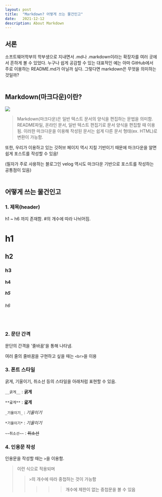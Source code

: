 ```yaml
---
layout: post
title:  "Markdown? 어떻게 쓰는 물건인고"
date:   2021-12-12
description: About Markdown
---
```

## 서론
 소프트웨어학부의 학부생으로 지내면서 .md나 .markdown이라는 확장자를 여러 곳에서 흔하게 볼 수 있었다. 누구나 쉽게 공감할 수 있는 대표적인 예는 아마 GitHub에서 주로 이용하는 README.md가 아닐까 싶다. 그렇다면 markdown은 무엇을 의미하는 것일까?
<br><br>

## Markdown(마크다운)이란?
![](https://images.velog.io/images/aid_choi/post/7a1b4711-f244-4800-8c08-1ceb85f272bd/image.png)

> Markdown(마크다운)은 일반 텍스트 문서의 양식을 편집하는 문법을 의미함.
README파일, 온라인 문서, 일반 텍스트 편집기로 문서 양식을 편집할 때 이용됨.
이러한 마크다운을 이용해 작성된 문서는 쉽게 다른 문서 형태(ex. HTML)로 변환이 가능함.


또한, 우리가 이용하고 있는 깃허브 페이지 역시 지킬 기반이기 때문에 마크다운을 알면 쉽게 포스트를 작성할 수 있음!

(필자가 주로 사용하는 블로그인 velog 역시도 마크다운 기반으로 포스트를 작성하는 공통점이 있음)
<br><br>

## 어떻게 쓰는 물건인고

### 1. 제목(header)

h1 ~ h6 까지 존재함. #의 개수에 따라 나뉘어짐.

# h1
## h2
### h3
#### h4
##### h5
###### h6
<br>

### 2. 문단 간격

문단의 간격을 '줄바꿈'을 통해 나타냄.

여러 줄의 줄바꿈을 구현하고 싶을 때는 `<br>`을 이용
<br>
### 3. 폰트 스타일
굵게, 기울이기, 취소선 등의 스타일을 아래처럼 표현할 수 있음.

`__굵게__` : __굵게__

`**굷게**` : **굷게**

`_기울이기_` : _기울이기_

`*기울이기*` : *기울이기*

`~~취소선~~` : ~~취소선~~
<br>
### 4. 인용문 작성
인용문을 작성할 때는 `>`을 이용함.

> 이런 식으로 적용되며
>> `>`의 개수에 따라 중첩하는 것이 가능함
>>>>>개수에 제한이 없는 중첩문을 볼 수 있음